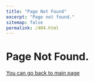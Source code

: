 ```yaml
---
title: "Page Not Found"
excerpt: "Page not found."
sitemap: false
permalink: /404.html
---
```


# Page Not Found.

[You can go back to main page](/)

<!-- ## You can do Google Search for what you are looking for here:
<script type="text/javascript">
  var GOOG_FIXURL_LANG = 'en';
  var GOOG_FIXURL_SITE = '{{ site.url }}'
</script>
<script type="text/javascript"
  src="//linkhelp.clients.google.com/tbproxy/lh/wm/fixurl.js">
</script> -->
